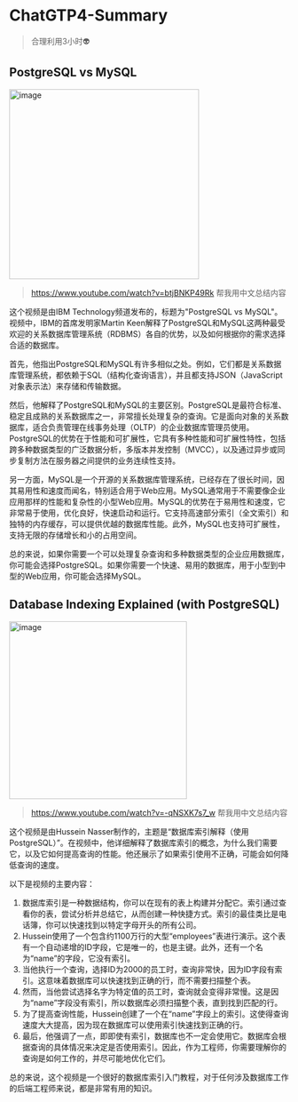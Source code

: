# ChatGTP4-Summary

> 合理利用3小时👽

## PostgreSQL vs MySQL
<img width="342" alt="image" src="https://github.com/szy0syz/ChatGTP4-Summary/assets/10555820/6b023675-0ce3-423f-a69e-1755ebcbad62">

> https://www.youtube.com/watch?v=btjBNKP49Rk 帮我用中文总结内容

这个视频是由IBM Technology频道发布的，标题为"PostgreSQL vs MySQL"。视频中，IBM的首席发明家Martin Keen解释了PostgreSQL和MySQL这两种最受欢迎的关系数据库管理系统（RDBMS）各自的优势，以及如何根据你的需求选择合适的数据库。

首先，他指出PostgreSQL和MySQL有许多相似之处。例如，它们都是关系数据库管理系统，都依赖于SQL（结构化查询语言），并且都支持JSON（JavaScript对象表示法）来存储和传输数据。

然后，他解释了PostgreSQL和MySQL的主要区别。PostgreSQL是最符合标准、稳定且成熟的关系数据库之一，非常擅长处理复杂的查询。它是面向对象的关系数据库，适合负责管理在线事务处理（OLTP）的企业数据库管理员使用。PostgreSQL的优势在于性能和可扩展性，它具有多种性能和可扩展性特性，包括跨多种数据类型的广泛数据分析，多版本并发控制（MVCC），以及通过异步或同步复制方法在服务器之间提供的业务连续性支持。

另一方面，MySQL是一个开源的关系数据库管理系统，已经存在了很长时间，因其易用性和速度而闻名，特别适合用于Web应用。MySQL通常用于不需要像企业应用那样的性能和复杂性的小型Web应用。MySQL的优势在于易用性和速度，它非常易于使用，优化良好，快速启动和运行。它支持高速部分索引（全文索引）和独特的内存缓存，可以提供优越的数据库性能。此外，MySQL也支持可扩展性，支持无限的存储增长和小的占用空间。

总的来说，如果你需要一个可以处理复杂查询和多种数据类型的企业应用数据库，你可能会选择PostgreSQL。如果你需要一个快速、易用的数据库，用于小型到中型的Web应用，你可能会选择MySQL。

## Database Indexing Explained (with PostgreSQL)

<img width="320" alt="image" src="https://github.com/szy0syz/ChatGTP4-Summary/assets/10555820/3d9f1104-379a-4833-bdc6-c0d6b62e79c2">

> https://www.youtube.com/watch?v=-qNSXK7s7_w 帮我用中文总结内容


这个视频是由Hussein Nasser制作的，主题是“数据库索引解释（使用PostgreSQL）”。在视频中，他详细解释了数据库索引的概念，为什么我们需要它，以及它如何提高查询的性能。他还展示了如果索引使用不正确，可能会如何降低查询的速度。

以下是视频的主要内容：

1. 数据库索引是一种数据结构，你可以在现有的表上构建并分配它。索引通过查看你的表，尝试分析并总结它，从而创建一种快捷方式。索引的最佳类比是电话簿，你可以快速找到以特定字母开头的所有公司。
2. Hussein使用了一个包含约1100万行的大型“employees”表进行演示。这个表有一个自动递增的ID字段，它是唯一的，也是主键。此外，还有一个名为“name”的字段，它没有索引。
3. 当他执行一个查询，选择ID为2000的员工时，查询非常快，因为ID字段有索引。这意味着数据库可以快速找到正确的行，而不需要扫描整个表。
4. 然而，当他尝试选择名字为特定值的员工时，查询就会变得非常慢。这是因为“name”字段没有索引，所以数据库必须扫描整个表，直到找到匹配的行。
5. 为了提高查询性能，Hussein创建了一个在“name”字段上的索引。这使得查询速度大大提高，因为现在数据库可以使用索引快速找到正确的行。
6. 最后，他强调了一点，即即使有索引，数据库也不一定会使用它。数据库会根据查询的具体情况来决定是否使用索引。因此，作为工程师，你需要理解你的查询是如何工作的，并尽可能地优化它们。

总的来说，这个视频是一个很好的数据库索引入门教程，对于任何涉及数据库工作的后端工程师来说，都是非常有用的知识。
